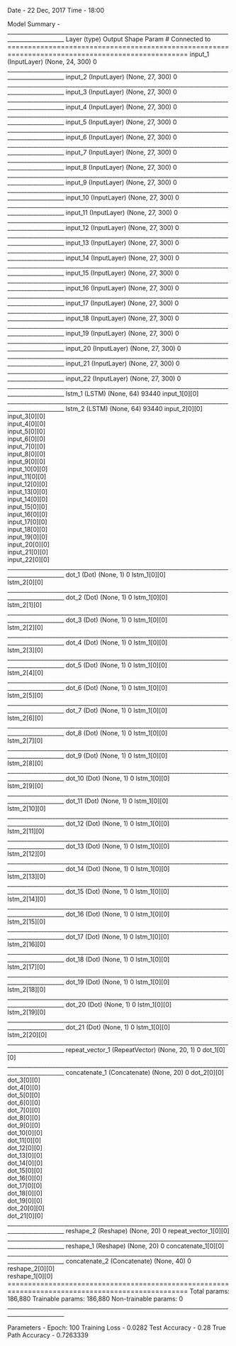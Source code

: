 Date - 22 Dec, 2017
Time - 18:00

Model Summary -
    __________________________________________________________________________________________________
	Layer (type)                    Output Shape         Param #     Connected to                     
	==================================================================================================
	input_1 (InputLayer)            (None, 24, 300)      0                                            
	__________________________________________________________________________________________________
	input_2 (InputLayer)            (None, 27, 300)      0                                            
	__________________________________________________________________________________________________
	input_3 (InputLayer)            (None, 27, 300)      0                                            
	__________________________________________________________________________________________________
	input_4 (InputLayer)            (None, 27, 300)      0                                            
	__________________________________________________________________________________________________
	input_5 (InputLayer)            (None, 27, 300)      0                                            
	__________________________________________________________________________________________________
	input_6 (InputLayer)            (None, 27, 300)      0                                            
	__________________________________________________________________________________________________
	input_7 (InputLayer)            (None, 27, 300)      0                                            
	__________________________________________________________________________________________________
	input_8 (InputLayer)            (None, 27, 300)      0                                            
	__________________________________________________________________________________________________
	input_9 (InputLayer)            (None, 27, 300)      0                                            
	__________________________________________________________________________________________________
	input_10 (InputLayer)           (None, 27, 300)      0                                            
	__________________________________________________________________________________________________
	input_11 (InputLayer)           (None, 27, 300)      0                                            
	__________________________________________________________________________________________________
	input_12 (InputLayer)           (None, 27, 300)      0                                            
	__________________________________________________________________________________________________
	input_13 (InputLayer)           (None, 27, 300)      0                                            
	__________________________________________________________________________________________________
	input_14 (InputLayer)           (None, 27, 300)      0                                            
	__________________________________________________________________________________________________
	input_15 (InputLayer)           (None, 27, 300)      0                                            
	__________________________________________________________________________________________________
	input_16 (InputLayer)           (None, 27, 300)      0                                            
	__________________________________________________________________________________________________
	input_17 (InputLayer)           (None, 27, 300)      0                                            
	__________________________________________________________________________________________________
	input_18 (InputLayer)           (None, 27, 300)      0                                            
	__________________________________________________________________________________________________
	input_19 (InputLayer)           (None, 27, 300)      0                                            
	__________________________________________________________________________________________________
	input_20 (InputLayer)           (None, 27, 300)      0                                            
	__________________________________________________________________________________________________
	input_21 (InputLayer)           (None, 27, 300)      0                                            
	__________________________________________________________________________________________________
	input_22 (InputLayer)           (None, 27, 300)      0                                            
	__________________________________________________________________________________________________
	lstm_1 (LSTM)                   (None, 64)           93440       input_1[0][0]                    
	__________________________________________________________________________________________________
	lstm_2 (LSTM)                   (None, 64)           93440       input_2[0][0]                    
                	                                                 input_3[0][0]                    
        	                                                         input_4[0][0]                    
	                                                                 input_5[0][0]                    
                                                        	         input_6[0][0]                    
                                                	                 input_7[0][0]                    
                                                                	 input_8[0][0]                    
                                        	                         input_9[0][0]                    
                                	                                 input_10[0][0]                   
                        	                                         input_11[0][0]                   
                	                                                 input_12[0][0]                   
        	                                                         input_13[0][0]                   
	                                                                 input_14[0][0]                   
	                                                                 input_15[0][0]                   
	                                                                 input_16[0][0]                   
	                                                                 input_17[0][0]                   
                                        	                         input_18[0][0]                   
                                	                                 input_19[0][0]                   
                        	                                         input_20[0][0]                   
                	                                                 input_21[0][0]                   
        	                                                         input_22[0][0]                   
	__________________________________________________________________________________________________
	dot_1 (Dot)                     (None, 1)            0           lstm_1[0][0]                     
	                                                                 lstm_2[0][0]                     
	__________________________________________________________________________________________________
	dot_2 (Dot)                     (None, 1)            0           lstm_1[0][0]                     
	                                                                 lstm_2[1][0]                     
	__________________________________________________________________________________________________
	dot_3 (Dot)                     (None, 1)            0           lstm_1[0][0]                     
	                                                                 lstm_2[2][0]                     
	__________________________________________________________________________________________________
	dot_4 (Dot)                     (None, 1)            0           lstm_1[0][0]                     
	                                                                 lstm_2[3][0]                     
	__________________________________________________________________________________________________
	dot_5 (Dot)                     (None, 1)            0           lstm_1[0][0]                     
	                                                                 lstm_2[4][0]                     
	__________________________________________________________________________________________________
	dot_6 (Dot)                     (None, 1)            0           lstm_1[0][0]                     
        	                                                         lstm_2[5][0]                     
	__________________________________________________________________________________________________
	dot_7 (Dot)                     (None, 1)            0           lstm_1[0][0]                     
	                                                                 lstm_2[6][0]                     
	__________________________________________________________________________________________________
	dot_8 (Dot)                     (None, 1)            0           lstm_1[0][0]                     
	                                                                 lstm_2[7][0]                     
	__________________________________________________________________________________________________
	dot_9 (Dot)                     (None, 1)            0           lstm_1[0][0]                     
	                                                                 lstm_2[8][0]                     
	__________________________________________________________________________________________________
	dot_10 (Dot)                    (None, 1)            0           lstm_1[0][0]                     
	                                                                 lstm_2[9][0]                     
	__________________________________________________________________________________________________
	dot_11 (Dot)                    (None, 1)            0           lstm_1[0][0]                     
	                                                                 lstm_2[10][0]                    
	__________________________________________________________________________________________________
	dot_12 (Dot)                    (None, 1)            0           lstm_1[0][0]                     
	                                                                 lstm_2[11][0]                    
	__________________________________________________________________________________________________
	dot_13 (Dot)                    (None, 1)            0           lstm_1[0][0]                     
        	                                                         lstm_2[12][0]                    
	__________________________________________________________________________________________________
	dot_14 (Dot)                    (None, 1)            0           lstm_1[0][0]                     
	                                                                 lstm_2[13][0]                    
	__________________________________________________________________________________________________
	dot_15 (Dot)                    (None, 1)            0           lstm_1[0][0]                     
	                                                                 lstm_2[14][0]                    
	__________________________________________________________________________________________________
	dot_16 (Dot)                    (None, 1)            0           lstm_1[0][0]                     
	                                                                 lstm_2[15][0]                    
	__________________________________________________________________________________________________
	dot_17 (Dot)                    (None, 1)            0           lstm_1[0][0]                     
	                                                                 lstm_2[16][0]                    
	__________________________________________________________________________________________________
	dot_18 (Dot)                    (None, 1)            0           lstm_1[0][0]                     
	                                                                 lstm_2[17][0]                    
	__________________________________________________________________________________________________
	dot_19 (Dot)                    (None, 1)            0           lstm_1[0][0]                     
	                                                                 lstm_2[18][0]                    
	__________________________________________________________________________________________________
	dot_20 (Dot)                    (None, 1)            0           lstm_1[0][0]                     
	                                                                 lstm_2[19][0]                    
	__________________________________________________________________________________________________
	dot_21 (Dot)                    (None, 1)            0           lstm_1[0][0]                     
	                                                                 lstm_2[20][0]                    
	__________________________________________________________________________________________________
	repeat_vector_1 (RepeatVector)  (None, 20, 1)        0           dot_1[0][0]                      
	__________________________________________________________________________________________________
	concatenate_1 (Concatenate)     (None, 20)           0           dot_2[0][0]                      
                	                                                 dot_3[0][0]                      
        	                                                         dot_4[0][0]                      
                                                                	 dot_5[0][0]                      
                                                        	         dot_6[0][0]                      
                                                	                 dot_7[0][0]                      
                                        	                         dot_8[0][0]                      
                                	                                 dot_9[0][0]                      
                        	                                         dot_10[0][0]                     
                	                                                 dot_11[0][0]                     
        	                                                         dot_12[0][0]                     
	                                                                 dot_13[0][0]                     
                                                                	 dot_14[0][0]                     
                                                        	         dot_15[0][0]                     
                                                	                 dot_16[0][0]                     
                                        	                         dot_17[0][0]                     
                                	                                 dot_18[0][0]                     
                        	                                         dot_19[0][0]                     
                	                                                 dot_20[0][0]                     
        	                                                         dot_21[0][0]                     
	__________________________________________________________________________________________________
	reshape_2 (Reshape)             (None, 20)           0           repeat_vector_1[0][0]            
	__________________________________________________________________________________________________
	reshape_1 (Reshape)             (None, 20)           0           concatenate_1[0][0]              
	__________________________________________________________________________________________________
	concatenate_2 (Concatenate)     (None, 40)           0           reshape_2[0][0]                  
	                                                                 reshape_1[0][0]                  
	==================================================================================================
	Total params: 186,880
	Trainable params: 186,880
	Non-trainable params: 0
	__________________________________________________________________________________________________

Parameters -
    Epoch: 100
    Training Loss - 0.0282
    Test Accuracy - 0.28
    True Path Accuracy - 0.7263339

